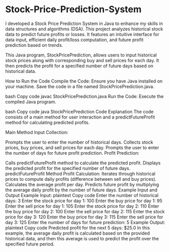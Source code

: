 # Stock-Price-Prediction-System
I developed a Stock Price Prediction System in Java to enhance my skills in data structures and algorithms (DSA). This project analyzes historical stock data to predict future profits or losses. It features an intuitive interface for data input, efficient daily profit/loss computation, and future profit prediction based on trends. 

This Java program, StockPricePrediction, allows users to input historical stock prices along with corresponding buy and sell prices for each day. It then predicts the profit for a specified number of future days based on historical data.

How to Run the Code
Compile the Code: Ensure you have Java installed on your machine. Save the code in a file named StockPricePrediction.java.

bash
Copy code
javac StockPricePrediction.java
Run the Code: Execute the compiled Java program.

bash
Copy code
java StockPricePrediction
Code Explanation
The code consists of a main method for user interaction and a predictFutureProfit method for calculating predicted profits.

Main Method
Input Collection:

Prompts the user to enter the number of historical days.
Collects stock prices, buy prices, and sell prices for each day.
Prompts the user to enter the number of days for future profit prediction.
Profit Prediction:

Calls predictFutureProfit method to calculate the predicted profit.
Displays the predicted profit for the specified number of future days.
predictFutureProfit Method
Profit Calculation:
Iterates through historical prices to compute daily profits (difference between sell and buy prices).
Calculates the average profit per day.
Predicts future profit by multiplying the average daily profit by the number of future days.
Example Input and Output
Example Input:
plaintext
Copy code
Enter the number of historical days:
3
Enter the stock price for day 1:
100
Enter the buy price for day 1:
95
Enter the sell price for day 1:
105
Enter the stock price for day 2:
110
Enter the buy price for day 2:
100
Enter the sell price for day 2:
115
Enter the stock price for day 3:
120
Enter the buy price for day 3:
115
Enter the sell price for day 3:
125
Enter the number of days for future prediction:
5
Example Output:
plaintext
Copy code
Predicted profit for the next 5 days: $25.0
In this example, the average daily profit is calculated based on the provided historical data, and then this average is used to predict the profit over the specified future period.
